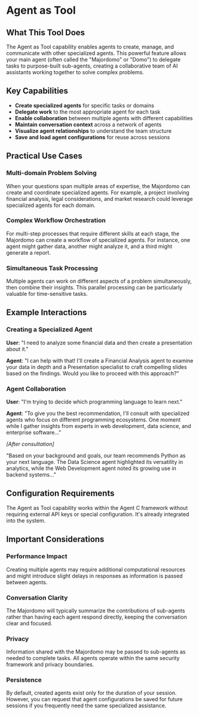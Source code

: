 # Agent as Tool

## What This Tool Does

The Agent as Tool capability enables agents to create, manage, and communicate with other specialized agents. This powerful feature allows your main agent (often called the "Majordomo" or "Domo") to delegate tasks to purpose-built sub-agents, creating a collaborative team of AI assistants working together to solve complex problems.

## Key Capabilities

- **Create specialized agents** for specific tasks or domains
- **Delegate work** to the most appropriate agent for each task
- **Enable collaboration** between multiple agents with different capabilities
- **Maintain conversation context** across a network of agents
- **Visualize agent relationships** to understand the team structure
- **Save and load agent configurations** for reuse across sessions

## Practical Use Cases

### Multi-domain Problem Solving

When your questions span multiple areas of expertise, the Majordomo can create and coordinate specialized agents. For example, a project involving financial analysis, legal considerations, and market research could leverage specialized agents for each domain.

### Complex Workflow Orchestration

For multi-step processes that require different skills at each stage, the Majordomo can create a workflow of specialized agents. For instance, one agent might gather data, another might analyze it, and a third might generate a report.

### Simultaneous Task Processing

Multiple agents can work on different aspects of a problem simultaneously, then combine their insights. This parallel processing can be particularly valuable for time-sensitive tasks.

## Example Interactions

### Creating a Specialized Agent

**User**: "I need to analyze some financial data and then create a presentation about it."

**Agent**: "I can help with that! I'll create a Financial Analysis agent to examine your data in depth and a Presentation specialist to craft compelling slides based on the findings. Would you like to proceed with this approach?"

### Agent Collaboration

**User**: "I'm trying to decide which programming language to learn next."

**Agent**: "To give you the best recommendation, I'll consult with specialized agents who focus on different programming ecosystems. One moment while I gather insights from experts in web development, data science, and enterprise software..."

*[After consultation]*

"Based on your background and goals, our team recommends Python as your next language. The Data Science agent highlighted its versatility in analytics, while the Web Development agent noted its growing use in backend systems..."

## Configuration Requirements

The Agent as Tool capability works within the Agent C framework without requiring external API keys or special configuration. It's already integrated into the system.

## Important Considerations

### Performance Impact

Creating multiple agents may require additional computational resources and might introduce slight delays in responses as information is passed between agents.

### Conversation Clarity

The Majordomo will typically summarize the contributions of sub-agents rather than having each agent respond directly, keeping the conversation clear and focused.

### Privacy

Information shared with the Majordomo may be passed to sub-agents as needed to complete tasks. All agents operate within the same security framework and privacy boundaries.

### Persistence

By default, created agents exist only for the duration of your session. However, you can request that agent configurations be saved for future sessions if you frequently need the same specialized assistance.